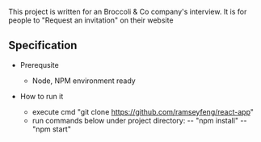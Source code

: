 This project is written for an Broccoli & Co company's interview.
It is for people to "Request an invitation" on their website

## Specification

- Prerequsite
  - Node, NPM environment ready
  
- How to run it
  - execute cmd "git clone https://github.com/ramseyfeng/react-app"
  - run commands below under project directory:
  --  "npm install"
  --  "npm start"
